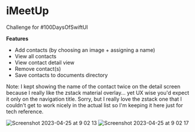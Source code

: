 # iMeetUp
Challenge for #100DaysOfSwiftUI

**Features**
- Add contacts (by choosing an image + assigning a name)
- View all contacts
- View contact detail view
- Remove contact(s)
- Save contacts to documents directory

Note: I kept showing the name of the contact twice on the detail screen because I really like the zstack material overlay... yet UX wise you'd expect it only on the navigation title. Sorry, but I really love the zstack one that I couldn't get to work nicely in the actual list so I'm keeping it here just for tech reference.

![Screenshot 2023-04-25 at 9 02 13](https://user-images.githubusercontent.com/23187781/234140539-3f7b0758-f942-4326-beea-74b1ec7ba877.png)
![Screenshot 2023-04-25 at 9 02 17](https://user-images.githubusercontent.com/23187781/234140549-0d8a5e12-1b99-44c8-88e8-8180d5cc27da.png)
